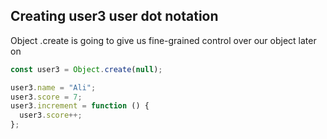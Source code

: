 ## Creating user3 user dot notation
Object .create is going to give us fine-grained control over our object later on

```js
const user3 = Object.create(null);

user3.name = "Ali";
user3.score = 7;
user3.increment = function () {
  user3.score++;
};

```

